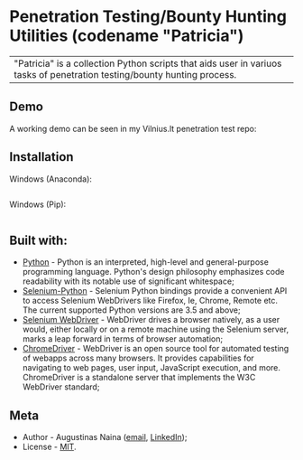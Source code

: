# Penetration Testing/Bounty Hunting Utilities (codename "Patricia")

<table>
  <tr>
    <td>
      "Patricia" is a collection Python scripts that aids user in variuos tasks of penetration testing/bounty hunting process.
    </td>
  </tr>
</table>

## Demo
A working demo can be seen in my Vilnius.lt penetration test repo:  

## Installation

Windows (Anaconda):

```sh
```

Windows (Pip):

```sh
```

## Built with:

- [Python](https://www.python.org) - Python is an interpreted, high-level and general-purpose programming language. Python's design philosophy emphasizes code readability with its notable use of significant whitespace;
- [Selenium-Python](https://selenium-python.readthedocs.io/installation.html) - Selenium Python bindings provide a convenient API to access Selenium WebDrivers like Firefox, Ie, Chrome, Remote etc. The current supported Python versions are 3.5 and above;
- [Selenium WebDriver](https://www.selenium.dev/documentation/en/webdriver/) - WebDriver drives a browser natively, as a user would, either locally or on a remote machine using the Selenium server, marks a leap forward in terms of browser automation;
- [ChromeDriver](https://chromedriver.chromium.org/home) - WebDriver is an open source tool for automated testing of webapps across many browsers. It provides capabilities for navigating to web pages, user input, JavaScript execution, and more.  ChromeDriver is a standalone server that implements the W3C WebDriver standard; 

## Meta

- Author - Augustinas Naina ([email](augustinasnaina@gmail.com), [LinkedIn](https://www.linkedin.com/in/augustinasn/));
- License - [MIT](https://github.com/augustinasn).
